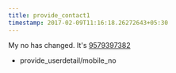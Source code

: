 ```yaml
---
title: provide_contact1
timestamp: 2017-02-09T11:16:18.26272643+05:30
---
```


My no has changed. It's [9579397382](phone-number/contact)
* provide_userdetail/mobile_no
